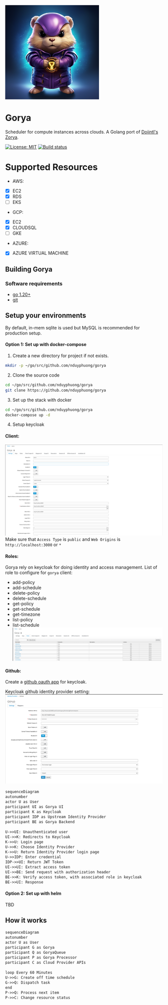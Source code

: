 <img src="assets/logo.png" alt="logo" width="300" height="300" />

# Gorya

Scheduler for compute instances across clouds. A Golang port of [Doiintl's Zorya](https://github.com/doitintl/zorya).

[![License: MIT](https://img.shields.io/badge/License-MIT-yellow.svg)](https://raw.githubusercontent.com/nduyphuong/gorya/dev/LICENSE)
[![Build status](https://github.com/nduyphuong/gorya/actions/workflows/release.yml/badge.svg)](https://github.com/nduyphuong/gorya/actions)

# Supported Resources
- AWS:
 - [X] EC2
 - [X] RDS
 - [ ] EKS
- GCP:
 - [X] EC2
 - [X] CLOUDSQL
 - [ ] GKE
- AZURE:
 - [X] AZURE VIRTUAL MACHINE
  
## Building Gorya

### Software requirements

-   [go 1.20+]
-   [git]

## Setup your environments

By default, in-mem sqlite is used but MySQL is recommended for production setup.

#### Option 1: Set up with docker-compose
1. Create a new directory for project if not exists.
```bash
mkdir -p ~/go/src/github.com/nduyphuong/gorya
```
2. Clone the source code
```bash
cd ~/go/src/github.com/nduyphuong/gorya
git clone https://github.com/nduyphuong/gorya
```
3. Set up the stack with docker
```bash
cd ~/go/src/github.com/nduyphuong/gorya
docker-compose up -d
```
4. Setup keycloak
#### Client:
![Alt text](./assets/keycloak-client.png)
Make sure that `Access Type` is `public` and `Web Origins` is `http://localhost:3000` or `*`
#### Roles:
Gorya rely on keycloak for doing identity and access management.
List of role to configure for `gorya` client:
- add-policy
- add-schedule
- delete-policy
- delete-schedule
- get-policy
- get-schedule
- get-timezone
- list-policy
- list-schedule
![Alt text](./assets/keycloak-roles.png)

#### Github:
Create a [github oauth app](https://github.com/settings/developers) for keycloak.

Keycloak github identity provider setting:
![Alt text](./assets/keycloak-github-idp.png)

```mermaid
sequenceDiagram
autonumber
actor U as User
participant UI as Gorya UI
participant K as Keycloak
participant IDP as Upstream Identity Provider
participant BE as Gorya Backend

U->>UI: Unauthenticated user
UI->>K: Redirects to Keycloak
K->>U: Login page
U->>K: Choose Identity Provider
K->>U: Return Identity Provider login page
U->>IDP: Enter credential
IDP->>UI: Return JWT Token
UI->>UI: Extract access token
UI->>BE: Send request with authorization header
BE->>K: Verify access token, with associated role in keycloak
BE->>UI: Response
```

#### Option 2: Set up with helm

TBD

## How it works

```mermaid
sequenceDiagram
autonumber
actor U as User
participant G as Gorya
participant Q as GoryaQueue
participant P as Gorya Processor
participant C as Cloud Provider APIs

loop Every 60 Minutes
U->>G: Create off time schedule
G->>Q: Dispatch task
end
P->>Q: Process next item
P->>C: Change resource status

```

[go 1.20+]: https://go.dev/doc/install
[git]: https://docs.github.com/en/get-started/quickstart/set-up-git
